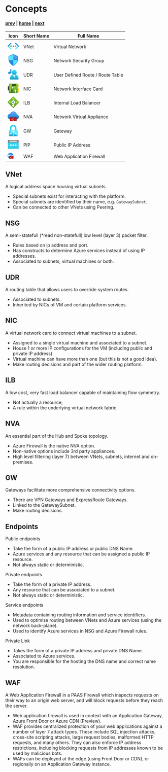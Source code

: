 # Concepts

#### [prev](./why.md) | [home](./welcome.md)  | [next](./basics.md)

Icon | Short Name | Full Name
--|--|--
![vnet icon](/svg/virtualnetworks.svg)       | VNet | Virtual Network
![nsg icon](/svg/networksecuritygroups.svg)  | NSG | Network Security Group
![udr icon](/svg/routetables.svg)            | UDR | User Defined Route / Route Table
![nic icon](/svg/networkinterfaces.svg)      | NIC | Network Interface Card
![ilb icon](/svg/loadbalancers.svg)          | ILB | Internal Load Balancer
![nva icon](/svg/azurefirewalls.svg)         | NVA | Network Virtual Appliance
![gw icon](/svg/virtualnetworkgateways.svg)  | GW | Gateway
![gw icon](/svg/publicipaddresses.svg)       | PIP | Public IP Address
![waf icon](/png/waf-icon.png) | WAF | Web Application Firewall

## VNet 
A logical address space housing virtual subnets. 
- Special subnets exist for interacting with the platform.
- Special subnets are identified by their name, e.g. `GatewaySubnet`.
- Can be connected to other VNets using Peering.

## NSG
A semi-statefull (*read non-statefull) low level (layer 3) packet filter. 
- Rules based on ip address and port. 
- Has constructs to determine Azure services instead of using IP addresses. 
- Associated to subnets, virtual machines or both.

## UDR
A routing table that allows users to override system routes.
- Associated to subnets.
- Inherited by NICs of VM and certain platform services.

## NIC
A virtual network card to connect virtual machines to a subnet.
- Assigned to a single virtual machine and associated to a subnet.
- House 1 or more IP configurations for the VM (including public and private IP address)
- Virtual machine can have more than one (but this is not a good idea).
- Make routing decisions and part of the wider routing platform.

## ILB
A low cost, very fast load balancer capable of maintaining flow symmetry.
- Not actually a resource;
- A rule within the underlying virtual network fabric.

## NVA
An essential part of the Hub and Spoke topology.
- Azure Firewall is the native NVA option.
- Non-native options include 3rd party appliances.
- High level filtering (layer 7) between VNets, subnets, internet and on-premises. 

## GW
Gateways facilitate more comprehensive connectivity options.
- There are VPN Gateways and ExpressRoute Gateways.
- Linked to the GatewaySubnet.
- Make routing decisions.

## Endpoints

Public endpoints
- Take the form of a public IP address or public DNS Name.
- Azure services and any resource that can be assigned a public IP resource.
- Not always static or deterministic.

Private endpoints
- Take the form of a private IP address.
- Any resource that can be associated to a subnet.
- Not always static or deterministic.

Service endpoints
- Metadata containing routing information and service identifiers.
- Used to optimise routing between VNets and Azure services (using the network back-plane).
- Used to identify Azure services in NSG and Azure Firewall rules.  

Private Link
- Takes the form of a private IP address and private DNS Name.
- Associated to Azure services.
- You are responsible for the hosting the DNS name and correct name resolution.

 ## WAF
 A Web Application Firewall in a PAAS Firewall which inspects requests on their way to an origin web server, and will block requests before they reach the server.
- Web application firewall is used in context with an Application Gateway, Azure Front Door or Azure CDN (Preview).
- WAF provides centralized protection of your web applications against a number of layer 7 attack types. These include SQL injection attacks, cross-site scripting attacks, large request bodies, malformed HTTP requests, and many others. They can also enforce IP address restrictions, including blocking requests from IP addresses known to be used by malicious bots.
- WAFs can be deployed at the edge (using Front Door or CDN), or regionally on an Application Gateway instance.
